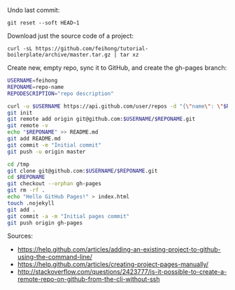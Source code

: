 Undo last commit:

```
git reset --soft HEAD~1 
```

Download just the source code of a project:

```
curl -sL https://github.com/feihong/tutorial-boilerplate/archive/master.tar.gz | tar xz
```

Create new, empty repo, sync it to GitHub, and create the gh-pages branch:

```bash
USERNAME=feihong
REPONAME=repo-name
REPODESCRIPTION="repo description"

curl -u $USERNAME https://api.github.com/user/repos -d "{\"name\": \"$REPONAME\", \"description\": \"${REPODESCRIPTION}\"}"
git init
git remote add origin git@github.com:$USERNAME/$REPONAME.git
git remote -v
echo "$REPONAME" >> README.md
git add README.md
git commit -m "Initial commit"
git push -u origin master

cd /tmp
git clone git@github.com:$USERNAME/$REPONAME.git
cd $REPONAME
git checkout --orphan gh-pages
git rm -rf .
echo "Hello GitHub Pages!" > index.html
touch .nojekyll
git add .
git commit -a -m "Initial pages commit"
git push origin gh-pages
```

Sources:

- https://help.github.com/articles/adding-an-existing-project-to-github-using-the-command-line/
- https://help.github.com/articles/creating-project-pages-manually/
- http://stackoverflow.com/questions/2423777/is-it-possible-to-create-a-remote-repo-on-github-from-the-cli-without-ssh
